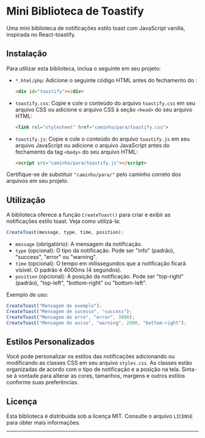 # Mini Biblioteca de Toastify

Uma mini biblioteca de notificações estilo toast com JavaScript vanilla, inspirada no React-toastify.

## Instalação

Para utilizar esta biblioteca, inclua o seguinte em seu projeto:

- `*.html/php`: Adicione o seguinte código HTML antes do fechamento do </body> :

  ```html
  <div id="toastify"></div>
  ```

- `toastify.css`: Copie e cole o conteúdo do arquivo `toastify.css` em seu arquivo CSS ou adicione o arquivo CSS à seção `<head>` do seu arquivo HTML:

  ```html
  <link rel="stylesheet" href="caminho/para/toastify.css">
  ```

- `toastify.js`: Copie e cole o conteúdo do arquivo `toastify.js` em seu arquivo JavaScript ou adicione o arquivo JavaScript antes do fechamento da tag `<body>` do seu arquivo HTML:

  ```html
  <script src="caminho/para/toastify.js"></script>
  ```

Certifique-se de substituir `"caminho/para/"` pelo caminho correto dos arquivos em seu projeto.

## Utilização

A biblioteca oferece a função `CreateToast()` para criar e exibir as notificações estilo toast. Veja como utilizá-la:

```javascript
CreateToast(message, type, time, position);
```

- `message` (obrigatório): A mensagem da notificação.
- `type` (opcional): O tipo da notificação. Pode ser "info" (padrão), "success", "error" ou "warning".
- `time` (opcional): O tempo em milissegundos que a notificação ficará visível. O padrão é 4000ms (4 segundos).
- `position` (opcional): A posição da notificação. Pode ser "top-right" (padrão), "top-left", "bottom-right" ou "bottom-left".

Exemplo de uso:

```javascript
CreateToast("Mensagem de exemplo");
CreateToast("Mensagem de sucesso", "success");
CreateToast("Mensagem de erro", "error", 3000);
CreateToast("Mensagem de aviso", "warning", 2000, "bottom-right");
```

## Estilos Personalizados

Você pode personalizar os estilos das notificações adicionando ou modificando as classes CSS em seu arquivo `styles.css`. As classes estão organizadas de acordo com o tipo de notificação e a posição na tela. Sinta-se à vontade para alterar as cores, tamanhos, margens e outros estilos conforme suas preferências.

## Licença

Esta biblioteca é distribuída sob a licença MIT. Consulte o arquivo `LICENSE` para obter mais informações.

---
